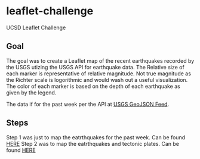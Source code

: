 # leaflet-challenge
UCSD Leaflet Challenge

## Goal 
The goal was to create a Leaflet map of the recent earthquakes recorded by the USGS utizing the USGS API for
earthquake data. The Relative size of each marker is representative of relative magnitude. Not true magnitude 
as the Richter scale is logorithmic and would wash out a useful visualization. The color of each marker is based 
on the depth of each earthquake as given by the legend.

The data if for the past week per the API at [USGS GeoJSON Feed](http://earthquake.usgs.gov/earthquakes/feed/v1.0/geojson.php).

## Steps

Step 1 was just to map the eatrthquakes for the past week. Can be found [HERE](leaflet-step-1/index.html)
Step 2 was to map the eatrthquakes and tectonic plates. Can be found [HERE](leaflet-step-2/index.html)